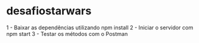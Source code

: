 # desafiostarwars

1 - Baixar as dependências utilizando npm install
2 - Iniciar o servidor com npm start
3 - Testar os métodos com o Postman
